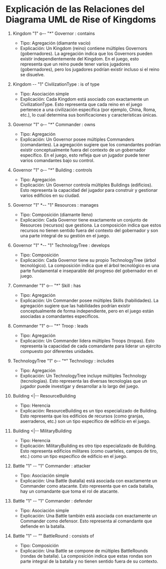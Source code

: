 # Explicación de las Relaciones del Diagrama UML de Rise of Kingdoms

1. Kingdom "1" o-- "*" Governor : contains
   - Tipo: Agregación (diamante vacío)
   - Explicación: Un Kingdom (reino) contiene múltiples Governors (gobernadores). La agregación indica que los Governors pueden existir independientemente del Kingdom. En el juego, esto representa que un reino puede tener varios jugadores (gobernadores), pero los jugadores podrían existir incluso si el reino se disuelve.

2. Kingdom -- "1" CivilizationType : is of type
   - Tipo: Asociación simple
   - Explicación: Cada Kingdom está asociado con exactamente un CivilizationType. Esto representa que cada reino en el juego pertenece a una civilización específica (por ejemplo, China, Roma, etc.), lo cual determina sus bonificaciones y características únicas.

3. Governor "1" o-- "*" Commander : owns
   - Tipo: Agregación
   - Explicación: Un Governor posee múltiples Commanders (comandantes). La agregación sugiere que los comandantes podrían existir conceptualmente fuera del contexto de un gobernador específico. En el juego, esto refleja que un jugador puede tener varios comandantes bajo su control.

4. Governor "1" o-- "*" Building : controls
   - Tipo: Agregación
   - Explicación: Un Governor controla múltiples Buildings (edificios). Esto representa la capacidad del jugador para construir y gestionar varios edificios en su ciudad.

5. Governor "1" *-- "1" Resources : manages
   - Tipo: Composición (diamante lleno)
   - Explicación: Cada Governor tiene exactamente un conjunto de Resources (recursos) que gestiona. La composición indica que estos recursos no tienen sentido fuera del contexto del gobernador y son una parte integral de su gestión en el juego.

6. Governor "1" *-- "1" TechnologyTree : develops
   - Tipo: Composición
   - Explicación: Cada Governor tiene su propio TechnologyTree (árbol tecnológico). La composición indica que el árbol tecnológico es una parte fundamental e inseparable del progreso del gobernador en el juego.

7. Commander "1" o-- "*" Skill : has
   - Tipo: Agregación
   - Explicación: Un Commander posee múltiples Skills (habilidades). La agregación sugiere que las habilidades podrían existir conceptualmente de forma independiente, pero en el juego están asociadas a comandantes específicos.

8. Commander "1" o-- "*" Troop : leads
   - Tipo: Agregación
   - Explicación: Un Commander lidera múltiples Troops (tropas). Esto representa la capacidad de cada comandante para liderar un ejército compuesto por diferentes unidades.

9. TechnologyTree "1" o-- "*" Technology : includes
   - Tipo: Agregación
   - Explicación: Un TechnologyTree incluye múltiples Technology (tecnologías). Esto representa las diversas tecnologías que un jugador puede investigar y desarrollar a lo largo del juego.

10. Building <|-- ResourceBuilding
    - Tipo: Herencia
    - Explicación: ResourceBuilding es un tipo especializado de Building. Esto representa que los edificios de recursos (como granjas, aserraderos, etc.) son un tipo específico de edificio en el juego.

11. Building <|-- MilitaryBuilding
    - Tipo: Herencia
    - Explicación: MilitaryBuilding es otro tipo especializado de Building. Esto representa edificios militares (como cuarteles, campos de tiro, etc.) como un tipo específico de edificio en el juego.

12. Battle "1" -- "1" Commander : attacker
    - Tipo: Asociación simple
    - Explicación: Una Battle (batalla) está asociada con exactamente un Commander como atacante. Esto representa que en cada batalla, hay un comandante que toma el rol de atacante.

13. Battle "1" -- "1" Commander : defender
    - Tipo: Asociación simple
    - Explicación: Una Battle también está asociada con exactamente un Commander como defensor. Esto representa al comandante que defiende en la batalla.

14. Battle "1" *-- "*" BattleRound : consists of
    - Tipo: Composición
    - Explicación: Una Battle se compone de múltiples BattleRounds (rondas de batalla). La composición indica que estas rondas son parte integral de la batalla y no tienen sentido fuera de su contexto.